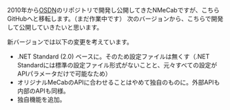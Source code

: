 2010年から[OSDN](https://ja.osdn.net/projects/nmecab)のリポジトリで開発し公開してきたNMeCabですが、こちらGitHubへと移転します。（まだ作業中です）
次のバージョンから、こちらで開発して公開していきたいと思います。

新バージョンでは以下の変更を考えています。
- .NET Standard (2.0) ベースに。そのため設定ファイルは無くす（.NET Standardには標準の設定ファイル形式がないことと、元々すべての設定がAPIパラメータだけで可能なため）
- オリジナルMeCabのAPIに合わせることはやめて独自のものに。外部APIも内部のAPIも同様。
- 独自機能を追加。
